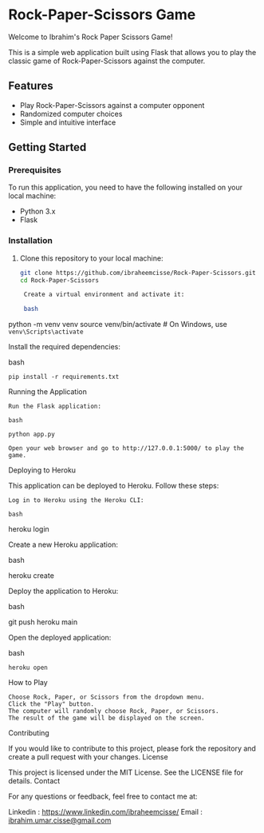 
# Rock-Paper-Scissors Game

Welcome to Ibrahim's Rock Paper Scissors Game!

This is a simple web application built using Flask that allows you to play the classic game of Rock-Paper-Scissors against the computer.

## Features

- Play Rock-Paper-Scissors against a computer opponent
- Randomized computer choices
- Simple and intuitive interface

## Getting Started

### Prerequisites

To run this application, you need to have the following installed on your local machine:

- Python 3.x
- Flask

### Installation

1. Clone this repository to your local machine:

   ```bash
   git clone https://github.com/ibraheemcisse/Rock-Paper-Scissors.git
   cd Rock-Paper-Scissors

    Create a virtual environment and activate it:

    bash

python -m venv venv
source venv/bin/activate   # On Windows, use `venv\Scripts\activate`

Install the required dependencies:

bash

    pip install -r requirements.txt

Running the Application

    Run the Flask application:

    bash

    python app.py

    Open your web browser and go to http://127.0.0.1:5000/ to play the game.

Deploying to Heroku

This application can be deployed to Heroku. Follow these steps:

    Log in to Heroku using the Heroku CLI:

    bash

heroku login

Create a new Heroku application:

bash

heroku create

Deploy the application to Heroku:

bash

git push heroku main

Open the deployed application:

bash

    heroku open

How to Play

    Choose Rock, Paper, or Scissors from the dropdown menu.
    Click the "Play" button.
    The computer will randomly choose Rock, Paper, or Scissors.
    The result of the game will be displayed on the screen.

Contributing

If you would like to contribute to this project, please fork the repository and create a pull request with your changes.
License

This project is licensed under the MIT License. See the LICENSE file for details.
Contact

For any questions or feedback, feel free to contact me at: 

Linkedin : https://www.linkedin.com/ibraheemcisse/
Email : ibrahim.umar.cisse@gmail.com
